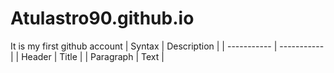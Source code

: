 # Atulastro90.github.io
It is my first github account
| Syntax | Description |
| ----------- | ----------- |
| Header | Title |
| Paragraph | Text |
